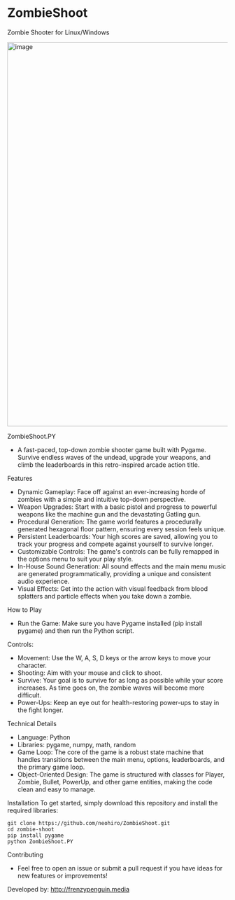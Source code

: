 # ZombieShoot
Zombie Shooter for Linux/Windows

<img width="1371" height="877" alt="image" src="https://github.com/user-attachments/assets/2dcd4b1f-6219-4c80-9cf4-ca76964ec2c3" />

ZombieShoot.PY
- A fast-paced, top-down zombie shooter game built with Pygame. Survive endless waves of the undead, upgrade your weapons, and climb the leaderboards in this retro-inspired arcade action title.

Features

- Dynamic Gameplay: Face off against an ever-increasing horde of zombies with a simple and intuitive top-down perspective.
- Weapon Upgrades: Start with a basic pistol and progress to powerful weapons like the machine gun and the devastating Gatling gun.
- Procedural Generation: The game world features a procedurally generated hexagonal floor pattern, ensuring every session feels unique.
- Persistent Leaderboards: Your high scores are saved, allowing you to track your progress and compete against yourself to survive longer.
- Customizable Controls: The game's controls can be fully remapped in the options menu to suit your play style.
- In-House Sound Generation: All sound effects and the main menu music are generated programmatically, providing a unique and consistent audio experience.
- Visual Effects: Get into the action with visual feedback from blood splatters and particle effects when you take down a zombie.

How to Play
- Run the Game: Make sure you have Pygame installed (pip install pygame) and then run the Python script.

Controls:

- Movement: Use the W, A, S, D keys or the arrow keys to move your character.
- Shooting: Aim with your mouse and click to shoot.
- Survive: Your goal is to survive for as long as possible while your score increases. As time goes on, the zombie waves will become more difficult.
- Power-Ups: Keep an eye out for health-restoring power-ups to stay in the fight longer.

Technical Details
- Language: Python
- Libraries: pygame, numpy, math, random
- Game Loop: The core of the game is a robust state machine that handles transitions between the main menu, options, leaderboards, and the primary game loop.
- Object-Oriented Design: The game is structured with classes for Player, Zombie, Bullet, PowerUp, and other game entities, making the code clean and easy to manage.

Installation
To get started, simply download this repository and install the required libraries:

    git clone https://github.com/neohiro/ZombieShoot.git
    cd zombie-shoot
    pip install pygame
    python ZombieShoot.PY

Contributing
- Feel free to open an issue or submit a pull request if you have ideas for new features or improvements!

Developed by: http://frenzypenguin.media
